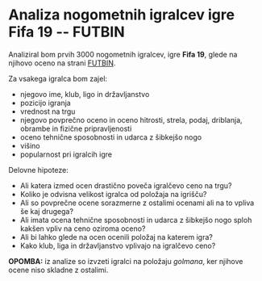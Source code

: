 # Analiza nogometnih igralcev igre Fifa 19 -- FUTBIN

Analiziral bom prvih 3000 nogometnih igralcev, igre **Fifa 19**, glede na njihovo oceno na strani
[FUTBIN](https://www.futbin.com/19/players?page=1&position=CB,LB,LWB,RB,RWB,CDM,CM,CAM,CF,ST,LM,LW,LF,RM,RW,RF&version=all_nif).

Za vsakega igralca bom zajel:
* njegovo ime, klub, ligo in državljanstvo
* pozicijo igranja
* vrednost na trgu
* njegovo povprečno oceno in oceno hitrosti, strela, podaj, driblanja, obrambe in fizične pripravljenosti
* oceno tehnične sposobnosti in udarca z šibkejšo nogo
* višino
* popularnost pri igralcih igre

Delovne hipoteze:
* Ali katera izmed ocen drastično poveča igralčevo ceno na trgu?
* Koliko je odvisna velikost igralca od položaja na igrišču?
* Ali so povprečne ocene sorazmerne z ostalimi ocenami ali na to vpliva še kaj drugega?
* Ali imata ocena tehnične sposobnosti in udarca z šibkejšo nogo sploh kakšen vpliv na ceno oziroma oceno?
* Ali bi lahko glede na ocen ocenili položaj na katerem igra?
* Kako klub, liga in državljanstvo vplivajo na igralčevo ceno?

**OPOMBA:** iz analize so izvzeti igralci na položaju _golmana_, ker njihove ocene niso skladne z ostalimi. 
